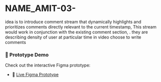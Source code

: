 # NAME_AMIT-03-
idea is to introduce comment stream that dynamically highlights and prioritizes comments directly relevant to the current timestamp, This stream would work in conjunction with the existing comment section, . they are describing density of user at particular time in video choose to write comments




### 🎥 Prototype Demo

Check out the interactive Figma prototype:

- 🔗 [Live Figma Prototype](https://www.figma.com/proto/ZDWJQ7zRoob63i4w6Ltsw3/Project-Youtube?page-id=9%3A84&node-id=9-85&p=f&viewport=97%2C63%2C0.37&t=n9FZe5Fw3iHo6tw6-1&scaling=min-zoom&content-scaling=fixed)
